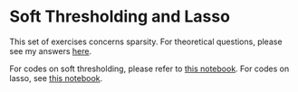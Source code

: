 # Soft Thresholding and Lasso

This set of exercises concerns sparsity. For theoretical questions, please see my answers [here](https://github.com/bowenhua/SDS_385/blob/master/5_sparsity/ex5.pdf).

For codes on soft thresholding, please refer to [this notebook](https://github.com/bowenhua/SDS_385/blob/master/5_sparsity/soft_thresh.ipynb). For codes on lasso, see [this notebook](https://github.com/bowenhua/SDS_385/blob/master/5_sparsity/lasso_CV.ipynb).




